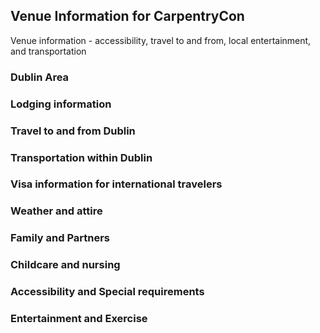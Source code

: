 ## Venue Information for CarpentryCon

Venue information - accessibility, travel to and from, local entertainment, and transportation

### Dublin Area

### Lodging information

### Travel to and from Dublin

### Transportation within Dublin

### Visa information for international travelers

### Weather and attire

### Family and Partners

### Childcare and nursing

### Accessibility and Special requirements

### Entertainment and Exercise
